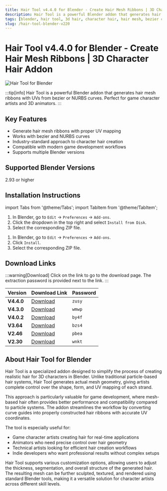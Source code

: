 ```yaml
---
title: Hair Tool v4.4.0 for Blender - Create Hair Mesh Ribbons | 3D Character Hair Addon
description: Hair Tool is a powerful Blender addon that generates hair mesh ribbons with UVs from bezier or NURBS curves. Perfect for game character artists and 3D animators.
tags: [blender, hair tool, 3d hair, character hair, hair mesh, bezier curves, nurbs curves, 3d animation, blender addon, game development]
slug: /hair-tool-blender-v220
---
```


<!--First Part-This is Title -->
# Hair Tool v4.4.0 for Blender - Create Hair Mesh Ribbons | 3D Character Hair Addon

<!--Second Part-This is First Banner -->
![Hair Tool for Blender](https://www.gfxcamp.com/wp-content/uploads/2019/04/Gumroad-Hair-Tool-Blender.jpg)

:::tip[info]
Hair Tool is a powerful Blender addon that generates hair mesh ribbons with UVs from bezier or NURBS curves. Perfect for game character artists and 3D animators.
:::

## Key Features

- Generate hair mesh ribbons with proper UV mapping
- Works with bezier and NURBS curves
- Industry-standard approach to character hair creation
- Compatible with modern game development workflows
- Supports multiple Blender versions

## Supported Blender Versions

2.93 or higher

## Installation Instructions

import Tabs from '@theme/Tabs';
import TabItem from '@theme/TabItem';

<Tabs>
  <TabItem value="blender-4.1+" label="Blender 4.1 and Later" default>
    <ol>
      <li>In Blender, go to <code>Edit</code> → <code>Preferences</code> → <code>Add-ons</code>.</li>
      <li>Click the dropdown in the top right and select <code>Install from Disk</code>.</li>
      <li>Select the corresponding ZIP file.</li>
    </ol>
  </TabItem>
  <TabItem value="blender-4.0-" label="Blender 4.0 and Earlier">
    <ol>
      <li>In Blender, go to <code>Edit</code> → <code>Preferences</code> → <code>Add-ons</code>.</li>
      <li>Click <code>Install</code>.</li>
      <li>Select the corresponding ZIP file.</li>
    </ol>
  </TabItem>
</Tabs>

<!-- The Last Part-Download -->
## Download Links
:::warning[Download]
Click on the link to go to the download page. The extraction password is provided next to the link.
:::

| Version | Download Link | Password |
| ------- | ------------- | -------- |
| **V4.4.0** | [Download](https://pan.baidu.com/s/1QBFq_XV5BeRVhb6te_13sw?pwd=zusy) | `zusy` |
| **V4.3.0** | [Download](https://pan.baidu.com/s/118HX_pMvidnaQO0w5QA6NA?pwd=wmwp) | `wmwp` |
| **V4.0.2** | [Download](https://pan.baidu.com/s/1hVE5lzTuMFa9Lganan9nXw?pwd=by4f) | `by4f` |
| **V3.64** | [Download](https://pan.baidu.com/s/1TTMDYSZAfZ6xk9CvXph_Pw?pwd=bzs4) | `bzs4` |
| **V2.46** | [Download](https://pan.baidu.com/s/1RSF8PyY3ook67Q8IurMa9g?pwd=pbea) | `pbea` |
| **V2.30** | [Download](https://pan.baidu.com/s/1U97pZd50_WUewWZ5BuHS0A) | `wnkt` |


## About Hair Tool for Blender

Hair Tool is a specialized addon designed to simplify the process of creating realistic hair for 3D characters in Blender. Unlike traditional particle-based hair systems, Hair Tool generates actual mesh geometry, giving artists complete control over the shape, form, and UV mapping of each strand.

This approach is particularly valuable for game development, where mesh-based hair often provides better performance and compatibility compared to particle systems. The addon streamlines the workflow by converting curve guides into properly constructed hair ribbons with accurate UV coordinates.

The tool is especially useful for:
- Game character artists creating hair for real-time applications
- Animators who need precise control over hair geometry
- Technical artists looking for efficient hair creation workflows
- Indie developers who want professional results without complex setups

Hair Tool supports various customization options, allowing users to adjust the thickness, segmentation, and overall structure of the generated hair. The resulting mesh can be further sculpted, textured, and rendered using standard Blender tools, making it a versatile solution for character artists across different skill levels.